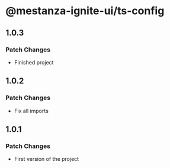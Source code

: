 # @mestanza-ignite-ui/ts-config

## 1.0.3

### Patch Changes

- Finished project

## 1.0.2

### Patch Changes

- Fix all imports

## 1.0.1

### Patch Changes

- First version of the project
